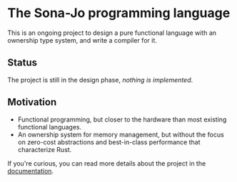 # The Sona-Jo programming language

This is an ongoing project to design a pure functional language with an
ownership type system, and write a compiler for it.


## Status

The project is still in the design phase, *nothing is implemented*.



## Motivation

- Functional programming, but closer to the hardware than most existing
  functional languages.
- An ownership system for memory management, but without the focus on zero-cost
  abstractions and best-in-class performance that characterize Rust.

If you're curious, you can read more details about the project in the [documentation](docs/index.md).
